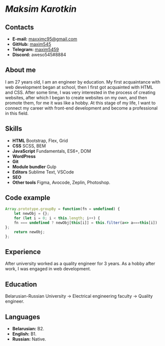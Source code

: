 # *Maksim Karotkin*

## Contacts
+ __E-mail:__ maxximc95@gmail.com
+ __GitHub:__ [maxim545](https://github.com/maxim545)
+ __Telegram:__ [maxim5459](https://t.me/maxim5459)
+ __Discord:__ aweso545#8884

## About me

I am 27 years old, I am an engineer by education. My first acquaintance with web development began at school, then I first got acquainted with HTML and CSS. After some time, I was very interested in the process of creating websites, after which I began to create websites on my own, and then promote them, for me it was like a hobby.
At this stage of my life, I want to connect my career with front-end development and become a professional in this field.

## Skills
+ __HTML__ Bootstrap, Flex, Grid
+ __CSS__ SCSS, BEM
+ __JavaScript__ Fundamentals, ES6+, DOM
+ __WordPress__ 
+ __Git__
+ __Module bundler__ Gulp
+ __Editors__ Sublime Text, VSCode
+ __SEO__
+ __Other tools__ Figma, Avocode, Zeplin, Photoshop.


## Code example
``` js
Array.prototype.groupBy = function(fn = undefined) {
    let newObj = {};
    for (let i = 0; i < this.length; i++) {
    fn === undefined ? newObj[this[i]] = this.filter(a=> a===this[i]) : newObj[fn(this[i])] = this.filter(a=> fn(a)===fn(this[i]))
};
    return newObj;
};
```

## Experience
After university worked as a quality engineer for 3 years. As a hobby after work, I was engaged in web development. 


## Education
Belarusian-Russian University -> Electrical engineering faculty -> Quality engineer.

## Languages
+ __Belarusian:__ B2.
+ __English:__ B1.
+ __Russian:__ Native.
